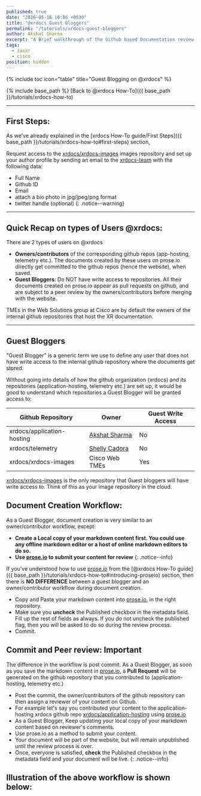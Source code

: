 ```yaml
---
published: true
date: "2016-05-16 16:06 +0530"
title: "@xrdocs Guest Bloggers"
permalink: "/tutorials/xrdocs-guest-bloggers"
author: Akshat Sharma
excerpt: "A Brief walkthrough of the Github based Documentation review process with @xrdocs"
tags: 
  - iosxr
  - cisco
position: hidden
---
```

{% include toc icon="table" title="Guest Blogging on @xrdocs" %}

{% include base_path %}
[Back to @xrdocs How-To]({{ base_path }}/tutorials/xrdocs-how-to)

---
## First Steps:

As we've already explained in the [xrdocs How-To guide/First Steps]({{ base_path }}/tutorials/xrdocs-how-to#first-steps) section, 

>
Request access to the [xrdocs/xrdocs-images](https://github.com/xrdocs/xrdocs-images/tree/gh-pages) images repository and set up your author profile by sending an email to the [xrdocs-team](mailto:xrdocs-team@cisco.com) with the following data:  
>
* Full Name
* Github ID
* Email
* attach a bio photo in jpg/jpeg/png format
* twitter handle (optional)
{: .notice--warning}


---

## Quick Recap on types of Users @xrdocs:


>
There are 2 types of users on @xrdocs
>
*   **Owners/contributors** of the corresponding github repos (app-hosting, telemetry etc.). The documents created by these users on prose.io directly get committed to the github repos (hence the website), when saved.
*   **Guest Bloggers**: Do NOT have write access to repositories. All their documents created on prose.io appear as pull requests on github, and are subject to a peer review by the owners/contributors before merging with the website.  

TMEs in the Web Solutions group at Cisco are by default the owners of the internal github repositories that host the XR documentation.

---

## Guest Bloggers

"Guest Blogger" is a generic term we use to define any user that does not have write access to the internal github repository where the documents get stored.

Without going into details of how the github organization (xrdocs) and its repositories (application-hosting, telemetry etc.) are set up, it would be good to understand which repositories a Guest Blogger will be granted access to:


|  Github Repository        | Owner                                      | Guest Write Access| 
| ------------------------- | -----------                                | ----------------- |
| xrdocs/application-hosting|[Akshat Sharma](https://github.com/akshshar)|    No             |
| xrdocs/telemetry          |[Shelly Cadora](https://github.com/scadora) |    No             |
| xrdocs/xrdocs-images      | Cisco Web TMEs                             |    Yes            |   

[xrdocs/xrdocs-images](https://github.com/xrdocs/xrdocs-images/tree/gh-pages)  is the only repository that Guest bloggers will have write access to. Think of this as your image repository in the cloud.   


## Document Creation Workflow:
>
As a Guest Blogger, document creation is very similar to an owner/contributor workflow, except:
>
* **Create a Local copy of your markdown content first.  You could use any offline markdown editor or a host of online markdown editors to do so.**  
* **Use [prose.io](http://prose.io) to submit your content for review**
{: .notice--info}

If you've understood how to use [prose.io](http://prose.io) from the [@xrdocs How-To guide]({{ base_path }}/tutorials/xrdocs-how-to#introducing-proseio) section, then there is **NO DIFFERENCE** between a guest blogger and an owner/contributor workflow during document creation.  

* Copy and Paste your markdown content into [prose.io](http://prose.io), in the right repository.
* Make sure you **uncheck** the Published checkbox in the metadata field. Fill up the rest of fields as always. If you do not uncheck the published flag, then you will be asked to do so during the review process.
* Commit.





## Commit and Peer review: Important

>
The difference in the workflow is post commit. As a Guest Blogger, as soon as you save the markdown content in 
[prose.io](http://prose.io), a **Pull Request** will be generated on the github repository that you contributed to (application-hosting, telemetry etc.)
>
* Post the commit, the owner/contributors of the github repository can then assign a reviewer of your content on Github. 
* For example let's say you contributed your content to the application-hosting xrdocs github repo [xrdocs/application-hosting](https://github.com/xrdocs/application-hosting/tree/gh-pages) using [prose.io](http://prose.io#xrdocs/application-hosting/tree/gh-pages)
* As a Guest Blogger, Keep updating your local copy of your markdown content based on reviewer's comments.
* Use prose.io as a method to submit your content. 
* Your document will be part of the website, but will remain unpublished until the review process is over.
* Once, everyone is satisfied, **check** the Published checkbox in the metadata field and your document will be live.
{: .notice--info}

## Illustration of the above workflow is shown below:


























